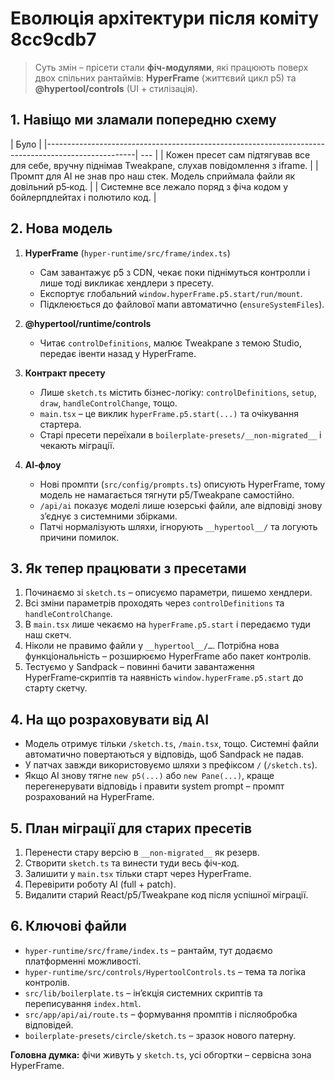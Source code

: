 # Еволюція архітектури після коміту 8cc9cdb7

> Суть змін – прісети стали **фіч-модулями**, які працюють поверх двох спільних рантаймів: **HyperFrame** (життєвий цикл p5) та **@hypertool/controls** (UI + стилізація).

## 1. Навіщо ми зламали попередню схему

| Було                                                                                               | 
|----------------------------------------------------------------------------------------------------| --- |
| Кожен пресет сам підтягував все для себе, вручну піднімав Tweakpane, слухав повідомлення з iframe. | 
| Промпт для AI не знав про наш стек. Модель сприймала файли як довільний p5‑код.                    | 
| Системне все лежало  поряд з фіча кодом у бойлерпдлейтах    і полютило код.                        | 

## 2. Нова модель

1. **HyperFrame** (`hyper-runtime/src/frame/index.ts`)
   - Сам завантажує p5 з CDN, чекає поки піднімуться контролли і лише тоді викликає хендлери з пресету.
   - Експортує глобальний `window.hyperFrame.p5.start/run/mount`.
   - Підклеюється до файлової мапи автоматично (`ensureSystemFiles`).

2. **@hypertool/runtime/controls**
   - Читає `controlDefinitions`, малює Tweakpane з темою Studio, передає івенти назад у HyperFrame.

3. **Контракт пресету**
   - Лише `sketch.ts` містить бізнес-логіку: `controlDefinitions`, `setup`, `draw`, `handleControlChange`, тощо.
   - `main.tsx` – це виклик `hyperFrame.p5.start(...)` та очікування стартера.
   - Старі пресети переїхали в `boilerplate-presets/__non-migrated__` і чекають міграції.

4. **AI‑флоу**
   - Нові промпти (`src/config/prompts.ts`) описують HyperFrame, тому модель не намагається тягнути p5/Tweakpane самостійно.
   - `/api/ai` показує моделі лише юзерські файли, але відповіді знову зʼєднує з системними збірками.
   - Патчі нормалізують шляхи, ігнорують `__hypertool__/` та логують причини помилок.

## 3. Як тепер працювати з пресетами

1. Починаємо зі `sketch.ts` – описуємо параметри, пишемо хендлери.
2. Всі зміни параметрів проходять через `controlDefinitions` та `handleControlChange`.
3. В `main.tsx` лише чекаємо на `hyperFrame.p5.start` і передаємо туди наш скетч.
4. Ніколи не правимо файли у `__hypertool__/…`. Потрібна нова функціональність – розширюємо HyperFrame або пакет контролів.
5. Тестуємо у Sandpack – повинні бачити завантаження HyperFrame‑скриптів та наявність `window.hyperFrame.p5.start` до старту скетчу.

## 4. На що розраховувати від AI

- Модель отримує тільки `/sketch.ts`, `/main.tsx`, тощо. Системні файли автоматично повертаються у відповідь, щоб Sandpack не падав.
- У патчах завжди використовуємо шляхи з префіксом `/` (`/sketch.ts`).
- Якщо AI знову тягне `new p5(...)` або `new Pane(...)`, краще перегенерувати відповідь  і правити system prompt – промпт розрахований на HyperFrame.

## 5. План міграції для старих пресетів

1. Перенести стару версію в `__non-migrated__` як резерв.
2. Створити `sketch.ts` та винести туди весь фіч-код.
3. Залишити у `main.tsx` тільки старт через HyperFrame.
4. Перевірити роботу AI (full + patch).
5. Видалити старий React/p5/Tweakpane код після успішної міграції.

## 6. Ключові файли

- `hyper-runtime/src/frame/index.ts` – рантайм, тут додаємо платформенні можливості.
- `hyper-runtime/src/controls/HypertoolControls.ts` – тема та логіка контролів.
- `src/lib/boilerplate.ts` – інʼєкція системних скриптів та переписування `index.html`.
- `src/app/api/ai/route.ts` – формування промптів і післяобробка відповідей.
- `boilerplate-presets/circle/sketch.ts` – зразок нового патерну.

**Головна думка:** фічи живуть у `sketch.ts`, усі обгортки – сервісна зона HyperFrame.
